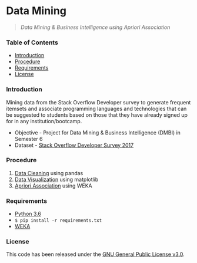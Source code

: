# Data Mining

> *Data Mining & Business Intelligence using Apriori Association*

### Table of Contents

* [Introduction](#introduction)
* [Procedure](#procedure)
* [Requirements](#requirements)
* [License](#license)

### Introduction

Mining data from the Stack Overflow Developer survey to generate frequent itemsets and associate programming languages and technologies that can be suggested to students based on those that they have already signed up for in any institution/bootcamp.

* Objective - Project for Data Mining & Business Intelligence (DMBI) in Semester 6
* Dataset - [Stack Overflow Developer Survey 2017](https://insights.stackoverflow.com/survey)

### Procedure

1. [Data Cleaning](https://github.com/nirantak/data_mining_association/tree/master/data_cleaning.ipynb) using pandas
2. [Data Visualization](https://github.com/nirantak/data_mining_association/tree/master/data_visualization.ipynb) using matplotlib
3. [Apriori Association](https://github.com/nirantak/data_mining_association/tree/master/Results.docx) using WEKA

### Requirements

* [Python 3.6](https://www.python.org/downloads/)
* `$ pip install -r requirements.txt`
* [WEKA](https://www.cs.waikato.ac.nz/ml/weka/downloading.html)

### License

This code has been released under the [GNU General Public License v3.0](LICENSE).

